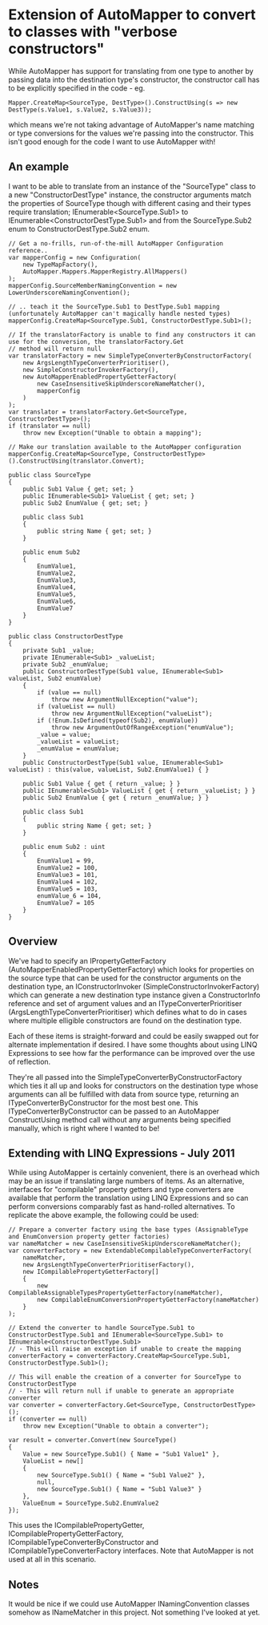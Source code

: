 # Extension of AutoMapper to convert to classes with "verbose constructors"

While AutoMapper has support for translating from one type to another by passing data into the destination type's constructor, the constructor call has to be explicitly specified in the code - eg.

    Mapper.CreateMap<SourceType, DestType>().ConstructUsing(s => new DestType(s.Value1, s.Value2, s.Value3));

which means we're not taking advantage of AutoMapper's name matching or type conversions for the values we're passing into the constructor. This isn't good enough for the code I want to use AutoMapper with!

## An example

I want to be able to translate from an instance of the "SourceType" class to a new "ConstructorDestType" instance, the constructor arguments match the properties of SourceType though with different casing and their types require translation; IEnumerable&lt;SourceType.Sub1&gt; to IEnumerable&lt;ConstructorDestType.Sub1&gt; and from the SourceType.Sub2 enum to ConstructorDestType.Sub2 enum.

    // Get a no-frills, run-of-the-mill AutoMapper Configuration reference..
    var mapperConfig = new Configuration(
        new TypeMapFactory(),
        AutoMapper.Mappers.MapperRegistry.AllMappers()
    );
    mapperConfig.SourceMemberNamingConvention = new LowerUnderscoreNamingConvention();

    // .. teach it the SourceType.Sub1 to DestType.Sub1 mapping (unfortunately AutoMapper can't magically handle nested types)
    mapperConfig.CreateMap<SourceType.Sub1, ConstructorDestType.Sub1>();

    // If the translatorFactory is unable to find any constructors it can use for the conversion, the translatorFactory.Get
    // method will return null
    var translatorFactory = new SimpleTypeConverterByConstructorFactory(
        new ArgsLengthTypeConverterPrioritiser(),
        new SimpleConstructorInvokerFactory(),
        new AutoMapperEnabledPropertyGetterFactory(
            new CaseInsensitiveSkipUnderscoreNameMatcher(),
            mapperConfig
        )
    );
    var translator = translatorFactory.Get<SourceType, ConstructorDestType>();
    if (translator == null)
        throw new Exception("Unable to obtain a mapping");

    // Make our translation available to the AutoMapper configuration
    mapperConfig.CreateMap<SourceType, ConstructorDestType>().ConstructUsing(translator.Convert);

    public class SourceType
    {
        public Sub1 Value { get; set; }
        public IEnumerable<Sub1> ValueList { get; set; }
        public Sub2 EnumValue { get; set; }

        public class Sub1
        {
            public string Name { get; set; }
        }

        public enum Sub2
        {
            EnumValue1,
            EnumValue2,
            EnumValue3,
            EnumValue4,
            EnumValue5,
            EnumValue6,
            EnumValue7
        }
    }

    public class ConstructorDestType
    {
        private Sub1 _value;
        private IEnumerable<Sub1> _valueList;
        private Sub2 _enumValue;
        public ConstructorDestType(Sub1 value, IEnumerable<Sub1> valueList, Sub2 enumValue)
        {
            if (value == null)
                throw new ArgumentNullException("value");
            if (valueList == null)
                throw new ArgumentNullException("valueList");
            if (!Enum.IsDefined(typeof(Sub2), enumValue))
                throw new ArgumentOutOfRangeException("enumValue");
            _value = value;
            _valueList = valueList;
            _enumValue = enumValue;
        }
        public ConstructorDestType(Sub1 value, IEnumerable<Sub1> valueList) : this(value, valueList, Sub2.EnumValue1) { }

        public Sub1 Value { get { return _value; } }
        public IEnumerable<Sub1> ValueList { get { return _valueList; } }
        public Sub2 EnumValue { get { return _enumValue; } }

        public class Sub1
        {
            public string Name { get; set; }
        }

        public enum Sub2 : uint
        {
            EnumValue1 = 99,
            EnumValue2 = 100,
            EnumValue3 = 101,
            EnumValue4 = 102,
            EnumValue5 = 103,
            enumValue_6 = 104,
            EnumValue7 = 105
        }
    }

## Overview

We've had to specify an IPropertyGetterFactory (AutoMapperEnabledPropertyGetterFactory) which looks for properties on the source type that can be used for the constructor arguments on the destination type, an IConstructorInvoker (SimpleConstructorInvokerFactory) which can generate a new destination type instance given a ConstructorInfo reference and set of argument values and an ITypeConverterPrioritiser (ArgsLengthTypeConverterPrioritiser) which defines what to do in cases where multiple elligible constructors are found on the destination type.

Each of these items is straight-forward and could be easily swapped out for alternate implementation if desired. I have some thoughts about using LINQ Expressions to see how far the performance can be improved over the use of reflection.

They're all passed into the SimpleTypeConverterByConstructorFactory which ties it all up and looks for constructors on the destination type whose arguments can all be fulfilled with data from source type, returning an ITypeConverterByConstructor for the most best one. This ITypeConverterByConstructor can be passed to an AutoMapper ConstructUsing method call without any arguments being specified manually, which is right where I wanted to be!

## Extending with LINQ Expressions - July 2011

While using AutoMapper is certainly convenient, there is an overhead which may be an issue if translating large numbers of items. As an alternative, interfaces for "compilable" property getters and type converters are available that perform the translation using LINQ Expressions and so can perform conversions comparably fast as hand-rolled alternatives. To replicate the above example, the following could be used:

    // Prepare a converter factory using the base types (AssignableType and EnumConversion property getter factories)
    var nameMatcher = new CaseInsensitiveSkipUnderscoreNameMatcher();
    var converterFactory = new ExtendableCompilableTypeConverterFactory(
        nameMatcher,
        new ArgsLengthTypeConverterPrioritiserFactory(),
        new ICompilablePropertyGetterFactory[]
        {
            new CompilableAssignableTypesPropertyGetterFactory(nameMatcher),
            new CompilableEnumConversionPropertyGetterFactory(nameMatcher)
        }
    );

    // Extend the converter to handle SourceType.Sub1 to ConstructorDestType.Sub1 and IEnumerable<SourceType.Sub1> to IEnumerable<ConstructorDestType.Sub1>
    // - This will raise an exception if unable to create the mapping
    converterFactory = converterFactory.CreateMap<SourceType.Sub1, ConstructorDestType.Sub1>();

    // This will enable the creation of a converter for SourceType to ConstructorDestType
    // - This will return null if unable to generate an appropriate converter
    var converter = converterFactory.Get<SourceType, ConstructorDestType>();
    if (converter == null)
        throw new Exception("Unable to obtain a converter");
            
    var result = converter.Convert(new SourceType()
    {
        Value = new SourceType.Sub1() { Name = "Sub1 Value1" },
        ValueList = new[]
        {
            new SourceType.Sub1() { Name = "Sub1 Value2" },
            null,
            new SourceType.Sub1() { Name = "Sub1 Value3" }
        },
        ValueEnum = SourceType.Sub2.EnumValue2
    });

This uses the ICompilablePropertyGetter, ICompilablePropertyGetterFactory, ICompilableTypeConverterByConstructor and ICompilableTypeConverterFactory interfaces. Note that AutoMapper is not used at all in this scenario.

## Notes

It would be nice if we could use AutoMapper INamingConvention classes somehow as INameMatcher in this project. Not something I've looked at yet.